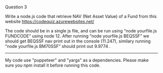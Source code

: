Question 3

Write a node.js code that retrieve NAV (Net Asset Value) of a Fund from this website https://codequiz.azurewebsites.net/

The code should be in a single js file, and can be run using “node yourfile.js FUNDCODE” using node 12. After running “node yourfile.js BEQSSF” we should get BEQSSF nav print out in the console (11.247), similary running “node yourfile.js BM70SSF” should print out 9.9774 .

-----------------------------------------------------------------------------------------------------------------------------------------

My code use "puppeteer" and "yargs" as a dependencies. Please make sure you npm install it before running this code.